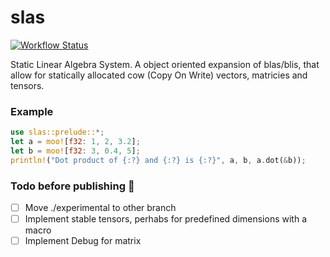 # slas

[![Workflow Status](https://github.com/unic0rn9k/slas/actions/workflows/rust.yml/badge.svg)](https://github.com/unic0rn9k/slas/actions/workflows/rust.yml)

Static Linear Algebra System. A object oriented expansion of blas/blis, that allow for statically allocated cow (Copy On Write) vectors, matricies and tensors.

### Example
```rust
use slas::prelude::*;
let a = moo![f32: 1, 2, 3.2];
let b = moo![f32: 3, 0.4, 5];
println!("Dot product of {:?} and {:?} is {:?}", a, b, a.dot(&b));
```

### Todo before publishing 🎉
- [  ] Move ./experimental to other branch
- [  ] Implement stable tensors, perhabs for predefined dimensions with a macro
- [  ] Implement Debug for matrix
